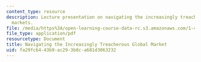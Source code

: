 ```yaml
---
content_type: resource
description: Lecture presentation on navigating the increasingly treacherous global
  markets.
file: /media/https%3A/open-learning-course-data-rc.s3.amazonaws.com/1-463j-the-impact-of-globalization-on-the-built-environment-fall-2009/fa29fc6443b9ac293b8ca681d3063232_MIT1_463JF09_lec08.pdf
file_type: application/pdf
resourcetype: Document
title: Navigating the Increasingly Treacherous Global Market
uid: fa29fc64-43b9-ac29-3b8c-a681d3063232
---
```

